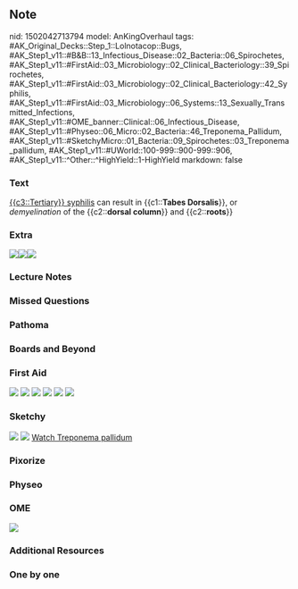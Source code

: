 ## Note
nid: 1502042713794
model: AnKingOverhaul
tags: #AK_Original_Decks::Step_1::Lolnotacop::Bugs, #AK_Step1_v11::#B&B::13_Infectious_Disease::02_Bacteria::06_Spirochetes, #AK_Step1_v11::#FirstAid::03_Microbiology::02_Clinical_Bacteriology::39_Spirochetes, #AK_Step1_v11::#FirstAid::03_Microbiology::02_Clinical_Bacteriology::42_Syphilis, #AK_Step1_v11::#FirstAid::03_Microbiology::06_Systems::13_Sexually_Transmitted_Infections, #AK_Step1_v11::#OME_banner::Clinical::06_Infectious_Disease, #AK_Step1_v11::#Physeo::06_Micro::02_Bacteria::46_Treponema_Pallidum, #AK_Step1_v11::#SketchyMicro::01_Bacteria::09_Spirochetes::03_Treponema_pallidum, #AK_Step1_v11::#UWorld::100-999::900-999::906, #AK_Step1_v11::^Other::^HighYield::1-HighYield
markdown: false

### Text
<u>{{c3::Tertiary}} syphilis</u> can result in {{c1::<b>Tabes
Dorsalis</b>}}, or <i>demyelination</i> of the {{c2::<b>dorsal
column</b>}} and {{c2::<b>roots</b>}}

### Extra
<img src="paste-6760278524254.jpg"><img src=
"paste-7035156431027.jpg"><img src="paste-7048041332913.jpg">

### Lecture Notes


### Missed Questions


### Pathoma


### Boards and Beyond


### First Aid
<img src="tmpi_40mums.png"> <img src="tmp4sgiw4bt.png"> <img src=
"tmp5b1fxlhw.png"> <img src="tmpdvet9gqi.png"> <img src=
"tmpcc2a0x7a.png"> <img src="tmpwr48tvr9.png">

### Sketchy
<img src="paste-182613419491331.jpg"> <img src=
"paste-d4ad534f81e51c397e58f227222d7e7a93486d70.png"> <a href=
"https://dashboard.sketchy.com/study/medical/courses/medical-microbiology/units/medical-microbiology-bacteria/videos/medical-microbiology-bacteria-spirochetes-treponema-pallidum?utm_source=anki&utm_medium=partnership&utm_campaign=february_update&utm_content=medical">
Watch Treponema pallidum</a>

### Pixorize


### Physeo


### OME
<div class="ome-widget">
  <a href=
  "https://onlinemeded.org/spa/infectious-disease?ref=anki"><img src="_OME_AnkiFlashcards_Topic_2.png"></a>
</div>

### Additional Resources


### One by one

